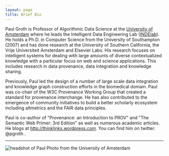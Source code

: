 ```yaml
---
layout: page
title: Brief Bio
---
```


Paul Groth is Professor of Algorithmic Data Science at the [University of Amsterdam](http://ivi.uva.nl) where he leads the Intelligent Data Engineering Lab ([INDElab](http://indelab.org)). He holds a Ph.D. in Computer Science from the University of Southampton (2007) and has done research at the University of Southern California, the Vrije Universiteit Amsterdam and Elsevier Labs. His research focuses on intelligent systems for dealing with large amounts of diverse contextualized knowledge with a particular focus on web and science applications. This includes research in data provenance, data integration and knowledge sharing.

Previously, Paul led the design of a number of large scale data integration and knowledge graph construction efforts in the biomedical domain. Paul was co-chair of the W3C Provenance Working Group that created a standard for provenance interchange. He has also contributed to the emergence of community initiatives to build a better scholarly ecosystem including altmetrics and the FAIR data principles.

Paul is co-author of "Provenance: an Introduction to PROV" and "The Semantic Web Primer: 3rd Edition" as well as numerous academic articles. He blogs at http://thinklinks.wordpress.com. You can find him on twitter: @pgroth .

---
![headshot of Paul](http://pgroth.com/headshot-uva-small.jpeg=250x250)
Photo from the University of Amsterdam
